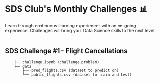 # SDS Club's Monthly Challenges 📊
Learn through continuous learning experiences with an on-going experience. Challenges will bring your Data Science skills to the next level.<br /><br />

## **SDS Challenge #1** - Flight Cancellations

```
    ├── challenge.ipynb (challenge problem)
    ├── data
        ├── pred_flights.csv (dataset to predict on)
        └── public_flights.csv (dataset to train and test)
```
